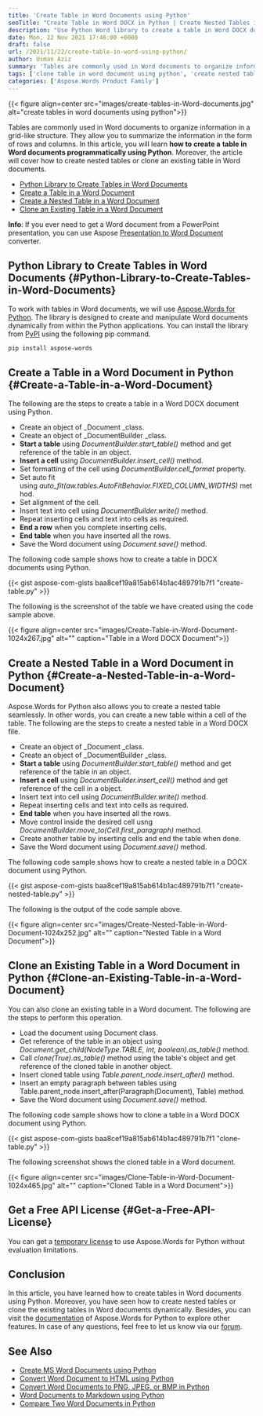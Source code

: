 ```yaml
---
title: 'Create Table in Word Documents using Python'
seoTitle: "Create Table in Word DOCX in Python | Create Nested Tables in Python"
description: "Use Python Word library to create a table in Word DOCX documents in Python. Create nested tables or clone existing tables programmatically."
date: Mon, 22 Nov 2021 17:46:00 +0000
draft: false
url: /2021/11/22/create-table-in-word-using-python/
author: Usman Aziz
summary: 'Tables are commonly used in Word documents to organize information in a grid-like structure. They allow you to summarize the information in the form of rows and columns. In this article, you will learn **how to create a** **table in Word documents programmatically using Python**. Moreover, the article will cover how to create nested tables or clone an existing table in Word documents.'
tags: ['clone table in word document using python', 'create nested table in word document using python', 'create table in docx document using python', 'create table in word document using python']
categories: ['Aspose.Words Product Family']
---
```




{{< figure align=center src="images/create-tables-in-Word-documents.jpg" alt="create tables in word documents using python">}}


Tables are commonly used in Word documents to organize information in a grid-like structure. They allow you to summarize the information in the form of rows and columns. In this article, you will learn **how to create a** **table in Word documents programmatically using Python**. Moreover, the article will cover how to create nested tables or clone an existing table in Word documents.

*   [Python Library to Create Tables in Word Documents][1]
*   [Create a Table in a Word Document][2]
*   [Create a Nested Table in a Word Document][3]
*   [Clone an Existing Table in a Word Document][4]

**Info**: If you ever need to get a Word document from a PowerPoint presentation, you can use Aspose [Presentation to Word Document][5] converter.

## Python Library to Create Tables in Word Documents {#Python-Library-to-Create-Tables-in-Word-Documents}

To work with tables in Word documents, we will use [Aspose.Words for Python][6]. The library is designed to create and manipulate Word documents dynamically from within the Python applications. You can install the library from [PyPI][7] using the following pip command.

```
pip install aspose-words
```

## Create a Table in a Word Document in Python {#Create-a-Table-in-a-Word-Document}

The following are the steps to create a table in a Word DOCX document using Python.

*   Create an object of _Document _class.
*   Create an object of _DocumentBuilder _class.
*   **Start a table** using _DocumentBuilder.start\_table()_ method and get reference of the table in an object.
*   **Insert a cell** using _DocumentBuilder.insert\_cell()_ method.
*   Set formatting of the cell using _DocumentBuilder.cell\_format_ property.
*   Set auto fit using _auto\_fit(aw.tables.AutoFitBehavior.FIXED\_COLUMN\_WIDTHS)_ method.
*   Set alignment of the cell.
*   Insert text into cell using _DocumentBuilder.write()_ method.
*   Repeat inserting cells and text into cells as required.
*   **End a row** when you complete inserting cells.
*   **End table** when you have inserted all the rows.
*   Save the Word document using _Document.save()_ method.

The following code sample shows how to create a table in DOCX documents using Python.

{{< gist aspose-com-gists baa8cef19a815ab614b1ac489791b7f1 "create-table.py" >}}

The following is the screenshot of the table we have created using the code sample above.



{{< figure align=center src="images/Create-Table-in-Word-Document-1024x267.jpg" alt="" caption="Table in a Word DOCX Document">}}


## Create a Nested Table in a Word Document in Python {#Create-a-Nested-Table-in-a-Word-Document}

Aspose.Words for Python also allows you to create a nested table seamlessly. In other words, you can create a new table within a cell of the table. The following are the steps to create a nested table in a Word DOCX file.

*   Create an object of _Document _class.
*   Create an object of _DocumentBuilder _class.
*   **Start a table** using _DocumentBuilder.start\_table()_ method and get reference of the table in an object.
*   **Insert a cell** using _DocumentBuilder.insert\_cell()_ method and get reference of the cell in a object.
*   Insert text into cell using _DocumentBuilder.write()_ method.
*   Repeat inserting cells and text into cells as required.
*   **End table** when you have inserted all the rows.
*   Move control inside the desired cell usng _DocumentBuilder.move\_to(Cell.first\_paragraph)_ method.
*   Create another table by inserting cells and end the table when done.
*   Save the Word document using _Document.save()_ method.

The following code sample shows how to create a nested table in a DOCX document using Python.

{{< gist aspose-com-gists baa8cef19a815ab614b1ac489791b7f1 "create-nested-table.py" >}}

The following is the output of the code sample above.



{{< figure align=center src="images/Create-Nested-Table-in-Word-Document-1024x252.jpg" alt="" caption="Nested Table in a Word Document">}}


## Clone an Existing Table in a Word Document in Python {#Clone-an-Existing-Table-in-a-Word-Document}

You can also clone an existing table in a Word document. The following are the steps to perform this operation.

*   Load the document using Document class.
*   Get reference of the table in an object using _Document.get\_child(NodeType.TABLE, int, boolean).as\_table()_ method.
*   Call _clone(True).as\_table()_ method using the table's object and get reference of the cloned table in another object.
*   Insert cloned table using _Table.parent\_node.insert\_after()_ method.
*   Insert an empty paragraph between tables using Table.parent\_node.insert\_after(Paragraph(Document), Table) method.
*   Save the Word document using _Document.save()_ method.

The following code sample shows how to clone a table in a Word DOCX document using Python.

{{< gist aspose-com-gists baa8cef19a815ab614b1ac489791b7f1 "clone-table.py" >}}

The following screenshot shows the cloned table in a Word document.



{{< figure align=center src="images/Clone-Table-in-Word-Document-1024x465.jpg" alt="" caption="Cloned Table in a Word Document">}}


## Get a Free API License {#Get-a-Free-API-License}

You can get a [temporary license][8] to use Aspose.Words for Python without evaluation limitations.

## Conclusion

In this article, you have learned how to create tables in Word documents using Python. Moreover, you have seen how to create nested tables or clone the existing tables in Word documents dynamically. Besides, you can visit the [documentation][9] of Aspose.Words for Python to explore other features. In case of any questions, feel free to let us know via our [forum][10].

## See Also

*   [Create MS Word Documents using Python][11]
*   [Convert Word Document to HTML using Python][12]
*   [Convert Word Documents to PNG, JPEG, or BMP in Python][13]
*   [Word Documents to Markdown using Python][14]
*   [Compare Two Word Documents in Python][15]




[1]: #Python-Library-to-Create-Tables-in-Word-Documents
[2]: #Create-a-Table-in-a-Word-Document
[3]: #Create-a-Nested-Table-in-a-Word-Document
[4]: #Clone-an-Existing-Table-in-a-Word-Document
[5]: https://products.aspose.app/slides/conversion/ppt-to-word
[6]: https://products.aspose.com/words/python/
[7]: https://pypi.org/project/aspose-words/
[8]: https://purchase.aspose.com/temporary-license
[9]: https://docs.aspose.com/words/python/product-overview/
[10]: https://forum.aspose.com/
[11]: https://blog.aspose.com/2021/10/28/create-word-documents-using-python/
[12]: https://blog.aspose.com/2021/11/01/convert-word-to-html-in-python/
[13]: https://blog.aspose.com/2021/11/04/convert-word-to-png-jpg-bmp-in-python/
[14]: https://blog.aspose.com/2021/11/05/convert-word-to-markdown-using-python/
[15]: https://blog.aspose.com/2021/11/11/compare-two-word-documents-in-python/




